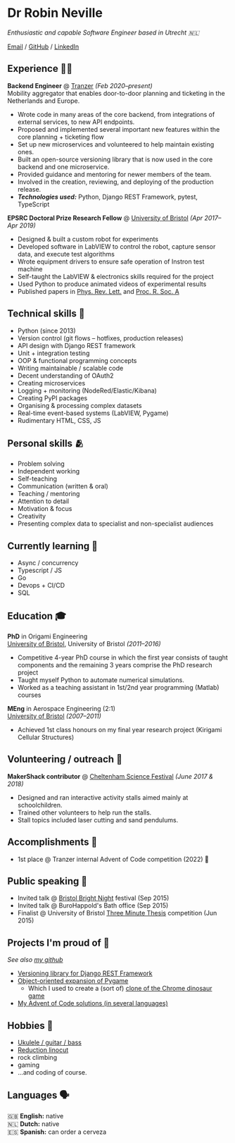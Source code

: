# Dr Robin Neville

_Enthusiastic and capable Software Engineer based in Utrecht 🇳🇱_

[Email](mailto:robin.m.neville@gmail.com) / [GitHub](https://github.com/binnev/) / [LinkedIn](https://www.linkedin.com/in/robinneville/)

## Experience 🧑‍💻

[//]: # (todo: Maybe it'd be better to highlight one achievement per place? )

**Backend Engineer** @ [Tranzer](https://tranzer.com/) _(Feb 2020–present)_ <br>
Mobility aggregator that enables door-to-door planning and ticketing in the Netherlands and Europe.

- Wrote code in many areas of the core backend, from integrations of external services, to new API endpoints.  
- Proposed and implemented several important new features within the core planning + ticketing flow
- Set up new microservices and volunteered to help maintain existing ones.
- Built an open-source versioning library that is now used in the core backend and one microservice.
- Provided guidance and mentoring for newer members of the team. 
- Involved in the creation, reviewing, and deploying of the production release.
- **_Technologies used:_** Python, Django REST Framework, pytest, TypeScript

**EPSRC Doctoral Prize Research Fellow** @ [University of Bristol](http://www.bristol.ac.uk/composites/) _(Apr 2017–Apr 2019)_ <br>

- Designed & built a custom robot for experiments
- Developed software in LabVIEW to control the robot, capture sensor data, and execute test algorithms
- Wrote equipment drivers to ensure safe operation of Instron test machine
- Self-taught the LabVIEW & electronics skills required for the project
- Used Python to produce animated videos of experimental results
- Published papers in [Phys. Rev. Lett.](https://journals.aps.org/prl/abstract/10.1103/PhysRevLett.120.254101) and [Proc. R. Soc. A](https://royalsocietypublishing.org/doi/full/10.1098/rspa.2019.0576)

## Technical skills 🦾

- Python (since 2013)
- Version control (git flows – hotfixes, production releases)
- API design with Django REST framework
- Unit + integration testing
- OOP & functional programming concepts
- Writing maintainable / scalable code
- Decent understanding of OAuth2
- Creating microservices
- Logging + monitoring (NodeRed/Elastic/Kibana)
- Creating PyPI packages
- Organising & processing complex datasets
- Real-time event-based systems (LabVIEW, Pygame)
- Rudimentary HTML, CSS, JS

## Personal skills 🫂

- Problem solving
- Independent working
- Self-teaching
- Communication (written & oral)
- Teaching / mentoring
- Attention to detail
- Motivation & focus
- Creativity
- Presenting complex data to specialist and non-specialist audiences

## Currently learning 📖

- Async / concurrency
- Typescript / JS
- Go
- Devops + CI/CD
- SQL

## Education 🎓

**PhD** in Origami Engineering <br>
[University of Bristol](http://www.bristol.ac.uk/composites/), University of Bristol _(2011–2016)_

- Competitive 4-year PhD course in which the first year consists of taught components and the remaining 3 years comprise
  the PhD research project
- Taught myself Python to automate numerical simulations.
- Worked as a teaching assistant in 1st/2nd year programming (Matlab) courses

**MEng** in Aerospace Engineering (2:1) <br> 
[University of Bristol](https://www.bristol.ac.uk/) _(2007–2011)_
- Achieved 1st class honours on my final year research project (Kirigami Cellular Structures)

## Volunteering / outreach 🫶

**MakerShack contributor** @ [Cheltenham Science Festival](https://www.cheltenhamfestivals.com/science) _(June 2017 & 2018)_ <br>

- Designed and ran interactive activity stalls aimed mainly at schoolchildren.
- Trained other volunteers to help run the stalls.
- Stall topics included laser cutting and sand pendulums. 

## Accomplishments 🥲

- 1st place @ Tranzer internal Advent of Code competition (2022) 🌟

## Public speaking 🎤
- Invited talk @ [Bristol Bright Night](https://www.bristol.ac.uk/cabot/events/2015/bristol-bright-night.html) festival (Sep 2015)
- Invited talk @ BuroHappold's Bath office (Sep 2015)
- Finalist @ University of Bristol [Three Minute Thesis](http://www.bristol.ac.uk/engineering/news/2015/3mt.html) competition (Jun 2015)

## Projects I'm proud of 👾

_See also [my github](https://github.com/binnev)_

- [Versioning library for Django REST Framework](https://pypi.org/project/djangorestframework-versioning/)
- [Object-oriented expansion of Pygame](https://github.com/binnev/robingame)
  - Which I used to create a (sort of) [clone of the Chrome dinosaur game](https://github.com/binnev/dino-jump)
- [My Advent of Code solutions (in several languages)](https://github.com/binnev/advent-of-code)

## Hobbies 🎸

- [Ukulele / guitar / bass](https://www.youtube.com/watch?v=HFDQyDbb_vM&ab_channel=RobinNMusic)
- [Reduction linocut](https://www.instagram.com/wash_and_ink/)
- rock climbing
- gaming
- ...and coding of course.

## Languages 🗣️

🇬🇧 **English:** native <br>
🇳🇱 **Dutch:** native <br>
🇪🇸 **Spanish:** can order a cerveza <br>
